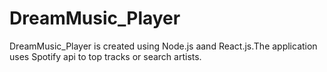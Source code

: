 # DreamMusic_Player
DreamMusic_Player is created using Node.js aand React.js.The application uses Spotify api to top tracks or search artists.
